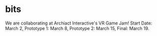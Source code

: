 # bits
We are collaborating at Archiact Interactive's VR Game Jam! Start Date: March 2, Prototype 1: March 8, Prototype 2: March 15, Final: March 19.
